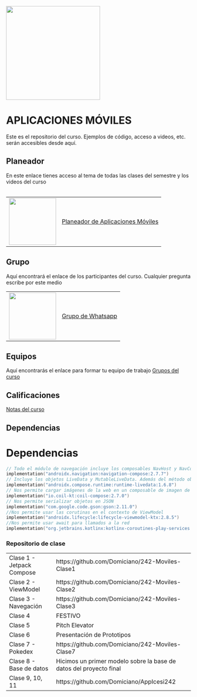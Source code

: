 <img width="256" src="https://www.icesi.edu.co/launiversidad/images/La_universidad/logo_icesi.png">

# APLICACIONES MÓVILES
Este es el repositorio del curso. Ejemplos de código, acceso a videos, etc. serán accesibles desde aquí.


## Planeador
En este enlace tienes acceso al tema de todas las clases del semestre y los videos del curso<br><br>


<table style="border-collapse: collapse; border: none;" border="0">
  <tr>
    <td>
      <a href="https://miro.com/app/board/o9J_l2waJG0=">
        <img src="https://store-images.s-microsoft.com/image/apps.59334.13959754522315136.c4ea2415-8e3c-42bf-8f77-e885eb7c11a1.be6eacf3-e0b4-4478-9abc-47192806c1b5?mode=scale&q=90&h=300&w=300" width="128">
      </a>
    </td>
    <td style="vertical-align: middle;">
      <a href="https://miro.com/app/board/o9J_l2waJG0=">
       Planeador de Aplicaciones Móviles
      </a>
    </td>
  </tr>
</table>

## Grupo
Aquí encontrará el enlace de los participantes del curso. Cualquier pregunta escribe por este medio
<table style="border-collapse: collapse; border: none;" border="0">
  <tr>
    <td>
      <a href="https://miro.com/app/board/o9J_l2waJG0=">
        <img src="https://upload.wikimedia.org/wikipedia/commons/thumb/6/6b/WhatsApp.svg/479px-WhatsApp.svg.png" width="128">
      </a>
    </td>
    <td style="vertical-align: middle;">
      <a href="https://chat.whatsapp.com/ItCC4adoQtaG3BRVoYRaDU">Grupo de Whatsapp</a>
    </td>
  </tr>
</table>

## Equipos
Aquí encontrarás el enlace para formar tu equipo de trabajo
<a href="https://docs.google.com/spreadsheets/d/1DxI8cZeS347uMUgJ3BxUp1snSkLxWV9lzOmIP-SC00g/edit?usp=sharing">Grupos del curso</a>

## Calificaciones
<a href="">Notas del curso</a>

## Dependencias
# Dependencias
```kotlin
// Todo el módulo de navegación incluye los composables NavHost y NavController. También permite instanciar de forma simple ViewModel()
implementation("androidx.navigation:navigation-compose:2.7.7")
// Incluye los objetos LiveData y MutableLiveData. Además del método observeAsState()
implementation("androidx.compose.runtime:runtime-livedata:1.6.8")
// Nos permite cargar imágenes de la web en un composable de imagen de forma asincrónica
implementation("io.coil-kt:coil-compose:2.7.0")
// Nos permite serializar objetos en JSON
implementation("com.google.code.gson:gson:2.11.0")
//Nos permite usar las corutinas en el contexto de ViewModel
implementation("androidx.lifecycle:lifecycle-viewmodel-ktx:2.8.5")
//Nos permite usar await para llamados a la red
implementation("org.jetbrains.kotlinx:kotlinx-coroutines-play-services:1.9.0")
```

### Repositorio de clase
<table style="border-collapse: collapse; border: none;" border="0">
  <tr>
    <td>
      Clase 1 - Jetpack Compose
    </td>
    <td style="vertical-align: middle;">
      https://github.com/Domiciano/242-Moviles-Clase1
    </td>
  </tr>
  <tr>
    <td>
      Clase 2 - ViewModel
    </td>
    <td style="vertical-align: middle;">
      https://github.com/Domiciano/242-Moviles-Clase2
    </td>
  </tr>

  <tr>
    <td>
      Clase 3 - Navegación
    </td>
    <td style="vertical-align: middle;">
      https://github.com/Domiciano/242-Moviles-Clase3
    </td>
  </tr>

  <tr>
    <td>
      Clase 4
    </td>
    <td style="vertical-align: middle;">
      FESTIVO
    </td>
  </tr>

  <tr>
    <td>
      Clase 5
    </td>
    <td style="vertical-align: middle;">
      Pitch Elevator
    </td>
  </tr>

  <tr>
    <td>
      Clase 6
    </td>
    <td style="vertical-align: middle;">
      Presentación de Prototipos
    </td>
  </tr>
  
  <tr>
    <td>
      Clase 7 - Pokedex  
    </td>
    <td style="vertical-align: middle;">
      https://github.com/Domiciano/242-Moviles-Clase7
    </td>
  </tr>

  <tr>
    <td>
      Clase 8 - Base de datos
    </td>
    <td style="vertical-align: middle;">
      Hicimos un primer modelo sobre la base de datos del proyecto final
    </td>
  </tr>
  
  
  <tr>
    <td>
      Clase 9, 10, 11 
    </td>
    <td style="vertical-align: middle;">
      https://github.com/Domiciano/AppIcesi242
    </td>
  </tr>
</table>




